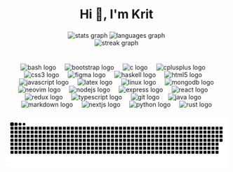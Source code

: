 <h1 align="center">Hi 👋, I'm Krit</h2>

###

<div align="center">
  <img src="https://github-readme-stats.vercel.app/api?username=kritdass&hide_title=false&hide_rank=true&show_icons=true&include_all_commits=false&count_private=true&disable_animations=false&theme=default&locale=en&hide_border=false&custom_title=Stats" height="200"alt="stats graph"  />
  <img src="https://github-readme-stats.vercel.app/api/top-langs?username=kritdass&locale=en&hide_title=false&layout=donut&card_width=312&langs_count=5&theme=default&hide_border=false&custom_title=Languages" height="200" alt="languages graph"  />
  <br />
  <img src="https://streak-stats.demolab.com?user=kritdass&locale=en&mode=weekly&theme=default&hide_border=false&border_radius=5" height="200" alt="streak graph"  />
</div>

#

###

<div align="center">
  <img src="https://skillicons.dev/icons?i=bash" height="50" alt="bash logo"  />
  <img width="12" />
  <img src="https://skillicons.dev/icons?i=bootstrap" height="50" alt="bootstrap logo"  />
  <img width="12" />
  <img src="https://skillicons.dev/icons?i=c" height="50" alt="c logo"  />
  <img width="12" />
  <img src="https://skillicons.dev/icons?i=cpp" height="50" alt="cplusplus logo"  />
  <img width="12" />
  <img src="https://skillicons.dev/icons?i=css" height="50" alt="css3 logo"  />
  <img width="12" />
  <img src="https://skillicons.dev/icons?i=figma" height="50" alt="figma logo"  />
  <img width="12" />
  <img src="https://skillicons.dev/icons?i=haskell" height="50" alt="haskell logo"  />
  <img width="12" />
  <img src="https://skillicons.dev/icons?i=html" height="50" alt="html5 logo"  />
  <img width="12" />
  <img src="https://skillicons.dev/icons?i=js" height="50" alt="javascript logo"  />
  <img width="12" />
  <img src="https://skillicons.dev/icons?i=latex" height="50" alt="latex logo"  />
  <img width="12" />
  <img src="https://skillicons.dev/icons?i=linux" height="50" alt="linux logo"  />
  <img width="12" />
  <img src="https://skillicons.dev/icons?i=mongodb" height="50" alt="mongodb logo"  />
  <br />
  <img src="https://skillicons.dev/icons?i=neovim" height="50" alt="neovim logo"  />
  <img width="12" />
  <img src="https://skillicons.dev/icons?i=nodejs" height="50" alt="nodejs logo"  />
  <img width="12" />
  <img src="https://skillicons.dev/icons?i=express" height="50" alt="express logo"  />
  <img width="12" />
  <img src="https://skillicons.dev/icons?i=react" height="50" alt="react logo"  />
  <img width="12" />
  <img src="https://skillicons.dev/icons?i=redux" height="50" alt="redux logo"  />
  <img width="12" />
  <img src="https://skillicons.dev/icons?i=ts" height="50" alt="typescript logo"  />
  <img width="12" />
  <img src="https://skillicons.dev/icons?i=git" height="50" alt="git logo"  />
  <img width="12" />
  <img src="https://skillicons.dev/icons?i=java" height="50" alt="java logo"  />
  <img width="12" />
  <img src="https://skillicons.dev/icons?i=md" height="50" alt="markdown logo"  />
  <img width="12" />
  <img src="https://skillicons.dev/icons?i=nextjs" height="50" alt="nextjs logo"  />
  <img width="12" />
  <img src="https://skillicons.dev/icons?i=py" height="50" alt="python logo"  />
  <img width="12" />
  <img src="https://skillicons.dev/icons?i=rust" height="50" alt="rust logo"  />
</div>

###

<img src="https://raw.githubusercontent.com/kritdass/kritdass/output/snake.svg" alt="Snake animation" align="center" />

###
